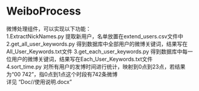 # WeiboProcess  
微博处理组件，可以实现以下功能：  
1.ExtractNickNames.py 提取新用户，名单放置在extend_users.csv文件中  
2.get_all_user_keywords.py  得到数据库中全部用户的微博关键词，结果写在All_User_Keywords.txt文件
3.get_each_user_keywords.py  得到数据库中每一位用户的微博关键词，结果写在Each_User_Keywords.txt文件  
4.sort_time.py  对所有用户的发博时间进行统计，映射到0点到23点，若结果为“00 742”，指0点到1点这个时段有742条微博  
详见 “Doc//使用说明.docx”
